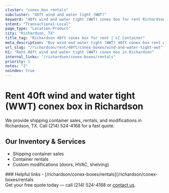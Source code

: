 ```yaml
---
cluster: "conex box rentals"
subcluster: "40ft wind and water tight (WWT)"
keyword: "40ft wind and water tight (WWT) conex box for rent Richardson, TX"
intent: "Transactional-Local"
page_type: "Location-Product"
city: "Richardson, TX"
title_tag: "Richardson 40ft conex box for rent | LC Container"
meta_description: "Buy wind and water tight (WWT) 40ft conex box rent with local delivery in Richardson, TX. LC Container — local Since 2003. Request a fast quote today."
url_slug: "/richardson/rent/40ft/conex-boxes/wind-and-water-tight-wwt"
h1: "Rent 40ft wind and water tight (WWT) conex box in Richardson"
internal_links: "/richardson/conex-boxes/rentals"
priority: 3
notes: "2"
noindex: true
---
```


# Rent 40ft wind and water tight (WWT) conex box in Richardson

We provide shipping container sales, rentals, and modifications in Richardson, TX. Call (214) 524-4168 for a fast quote.

## Our Inventory & Services
- Shipping container sales
- Container rentals
- Custom modifications (doors, HVAC, shelving)

<div data-section="internal-links">
### Helpful links
- [/richardson/conex-boxes/rentals](/richardson/conex-boxes/rentals
</div>

<div data-section="cta">
Get your free quote today — call (214) 524-4168 or <a href="/contact">contact us</a>.
</div>

<script type="application/ld+json">{"@context":"https://schema.org","@type":"FAQPage","mainEntity":[{"@type":"Question","name":"How much does delivery cost in Richardson, TX?","acceptedAnswer":{"@type":"Answer","text":"Delivery costs vary by distance and container size. Most deliveries in Richardson, TX range from $150-$300. Call (214) 524-4168 for an exact quote based on your specific location."}},{"@type":"Question","name":"Do you offer financing or payment plans?","acceptedAnswer":{"@type":"Answer","text":"We accept major credit cards, checks, and can discuss commercial terms for bulk purchases. Call (214) 524-4168 to discuss options."}},{"@type":"Question","name":"Can you customize containers in Richardson, TX?","acceptedAnswer":{"@type":"Answer","text":"Yes — we perform modifications like doors, HVAC, insulation, and shelving. Request a custom quote at (214) 524-4168 or via our contact form."}}]}</script>

